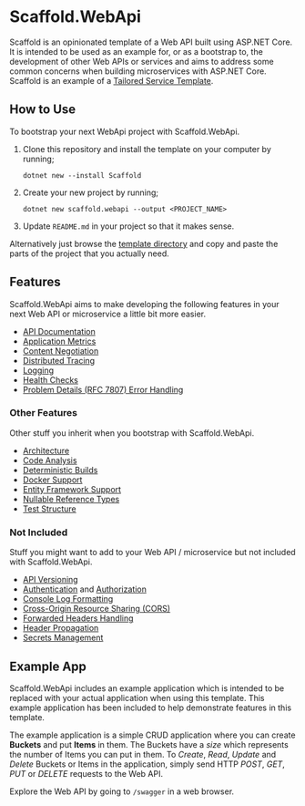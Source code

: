 # Scaffold.WebApi

Scaffold is an opinionated template of a Web API built using ASP.NET Core. It is intended to be used as an example for, or as a bootstrap to, the development of other Web APIs or services and aims to address some common concerns when building microservices with ASP.NET Core. Scaffold is an example of a [Tailored Service Template](https://www.thoughtworks.com/radar/techniques/tailored-service-templates).

## How to Use

To bootstrap your next WebApi project with Scaffold.WebApi.

1. Clone this repository and install the template on your computer by running;

   ```
   dotnet new --install Scaffold
   ```

2. Create your new project by running;

   ```
   dotnet new scaffold.webapi --output <PROJECT_NAME>
   ```

3. Update `README.md` in your project so that it makes sense.

Alternatively just browse the [template directory](Scaffold) and copy and paste the parts of the project that you actually need.

## Features

Scaffold.WebApi aims to make developing the following features in your next Web API or microservice a little bit more easier.

- [API Documentation](./Scaffold/Docs/ApiDocumentation.md)
- [Application Metrics](./Scaffold/Docs/ApplicationMetrics.md)
- [Content Negotiation](./Scaffold/Docs/ContentNegotiation.md)
- [Distributed Tracing](./Scaffold/Docs/DistributedTracing.md)
- [Logging](./Scaffold/Docs/Logging.md)
- [Health Checks](./Scaffold/Docs/HealthChecks.md)
- [Problem Details (RFC 7807) Error Handling](./Scaffold/Docs/ProblemDetails.md)

### Other Features

Other stuff you inherit when you bootstrap with Scaffold.WebApi.

- [Architecture](./Scaffold/Docs/Architecture.md)
- [Code Analysis](./Scaffold/Docs/CodeAnalysis.md)
- [Deterministic Builds](./Scaffold/Docs/DeterministicBuilds.md)
- [Docker Support](./Scaffold/Docs/Docker.md)
- [Entity Framework Support](./Scaffold/Docs/EntityFramework.md)
- [Nullable Reference Types](./Scaffold/Docs/NullableReferenceTypes.md)
- [Test Structure](./Scaffold/Docs/TestStructure.md)

### Not Included

Stuff you might want to add to your Web API / microservice but not included with Scaffold.WebApi.

- [API Versioning](https://github.com/Microsoft/aspnet-api-versioning)
- [Authentication](https://docs.microsoft.com/aspnet/core/security/authentication) and [Authorization](https://docs.microsoft.com/aspnet/core/security/authorization)
- [Console Log Formatting](https://docs.microsoft.com/dotnet/core/extensions/console-log-formatter)
- [Cross-Origin Resource Sharing (CORS)](https://docs.microsoft.com/aspnet/core/security/cors)
- [Forwarded Headers Handling](https://docs.microsoft.com/aspnet/core/host-and-deploy/proxy-load-balancer)
- [Header Propagation](https://docs.microsoft.com/aspnet/core/fundamentals/http-requests#header-propagation-middleware)
- [Secrets Management](https://docs.microsoft.com/aspnet/core/security/app-secrets)

## Example App

Scaffold.WebApi includes an example application which is intended to be replaced with your actual application when using this template. This example application has been included to help demonstrate features in this template.

The example application is a simple CRUD application where you can create **Buckets** and put **Items** in them. The Buckets have a _size_ which represents the number of Items you can put in them. To _Create_, _Read_, _Update_ and _Delete_ Buckets or Items in the application, simply send HTTP _POST_, _GET_, _PUT_ or _DELETE_ requests to the Web API.

Explore the Web API by going to `/swagger` in a web browser.
